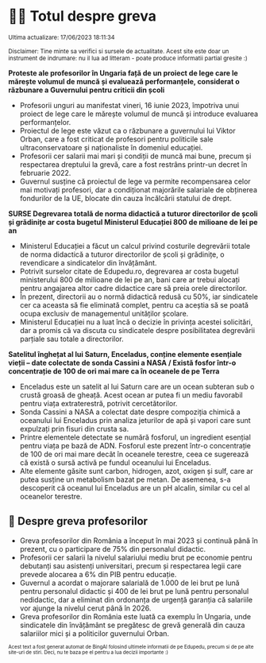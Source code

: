 # 👩‍🏫 Totul despre greva
<sub>Ultima actualizare: 17/06/2023 18:11:34</sub>

<sub>Disclaimer: Tine minte sa verifici si sursele de actualitate. Acest site este doar un instrument de indrumare: nu il lua ad litteram - poate produce informatii partial gresite :)</sub>

**Proteste ale profesorilor în Ungaria față de un proiect de lege care le mărește volumul de muncă și evaluează performanțele, considerat o răzbunare a Guvernului pentru criticii din școli**

- Profesorii unguri au manifestat vineri, 16 iunie 2023, împotriva unui proiect de lege care le mărește volumul de muncă și introduce evaluarea performanțelor.
- Proiectul de lege este văzut ca o răzbunare a guvernului lui Viktor Orban, care a fost criticat de profesori pentru politicile sale ultraconservatoare și naționaliste în domeniul educației.
- Profesorii cer salarii mai mari și condiții de muncă mai bune, precum și respectarea dreptului la grevă, care a fost restrâns printr-un decret în februarie 2022.
- Guvernul susține că proiectul de lege va permite recompensarea celor mai motivați profesori, dar a condiționat majorările salariale de obținerea fondurilor de la UE, blocate din cauza încălcării statului de drept.

**SURSE Degrevarea totală de norma didactică a tuturor directorilor de școli și grădinițe ar costa bugetul Ministerul Educației 800 de milioane de lei pe an**

- Ministerul Educației a făcut un calcul privind costurile degrevării totale de norma didactică a tuturor directorilor de școli și grădinițe, o revendicare a sindicatelor din învățământ.
- Potrivit surselor citate de Edupedu.ro, degrevarea ar costa bugetul ministerului 800 de milioane de lei pe an, bani care ar trebui alocați pentru angajarea altor cadre didactice care să preia orele directorilor.
- În prezent, directorii au o normă didactică redusă cu 50%, iar sindicatele cer ca aceasta să fie eliminată complet, pentru ca aceștia să se poată ocupa exclusiv de managementul unităților școlare.
- Ministerul Educației nu a luat încă o decizie în privința acestei solicitări, dar a promis că va discuta cu sindicatele despre posibilitatea degrevării parțiale sau totale a directorilor.

**Satelitul înghețat al lui Saturn, Enceladus, conține elemente esențiale vieții – date colectate de sonda Cassini a NASA / Există fosfor într-o concentrație de 100 de ori mai mare ca în oceanele de pe Terra**

- Enceladus este un satelit al lui Saturn care are un ocean subteran sub o crustă groasă de gheață. Acest ocean ar putea fi un mediu favorabil pentru viața extraterestră, potrivit cercetătorilor.
- Sonda Cassini a NASA a colectat date despre compoziția chimică a oceanului lui Enceladus prin analiza jeturilor de apă și vapori care sunt expulzați prin fisuri din crusta sa.
- Printre elementele detectate se numără fosforul, un ingredient esențial pentru viața pe bază de ADN. Fosforul este prezent într-o concentrație de 100 de ori mai mare decât în oceanele terestre, ceea ce sugerează că există o sursă activă pe fundul oceanului lui Enceladus.
- Alte elemente găsite sunt carbon, hidrogen, azot, oxigen și sulf, care ar putea susține un metabolism bazat pe metan. De asemenea, s-a descoperit că oceanul lui Enceladus are un pH alcalin, similar cu cel al oceanelor terestre.

## 🏫 Despre greva profesorilor

- Greva profesorilor din România a început în mai 2023 și continuă până în prezent, cu o participare de 75% din personalul didactic.
- Profesorii cer salarii la nivelul salariului mediu brut pe economie pentru debutanți sau asistenți universitari, precum și respectarea legii care prevede alocarea a 6% din PIB pentru educație.
- Guvernul a acordat o majorare salarială de 1.000 de lei brut pe lună pentru personalul didactic și 400 de lei brut pe lună pentru personalul nedidactic, dar a eliminat din ordonanța de urgență garanția că salariile vor ajunge la nivelul cerut până în 2026.
- Greva profesorilor din România este luată ca exemplu în Ungaria, unde sindicatele din învățământ se pregătesc de grevă generală din cauza salariilor mici și a politicilor guvernului Orban.


<sub><sub>Acest text a fost generat automat de BingAI folosind ultimele informatii de pe Edupedu, precum si de pe alte site-uri de stiri. Deci, nu te baza pe el pentru a lua decizii importante :)</sub></sub>